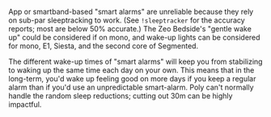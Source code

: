 App or smartband-based "smart alarms" are unreliable because they rely on sub-par sleeptracking to work. (See `!sleeptracker` for the accuracy reports; most are below 50% accurate.) 
The Zeo Bedside's "gentle wake up" could be considered if on mono, and wake-up lights can be considered for mono, E1, Siesta, and the second core of Segmented. 

The different wake-up times of "smart alarms" will keep you from stabilizing to waking up the same time each day on your own. This means that in the long-term, you'd wake up feeling good on more days if you keep a regular alarm than if you'd use an unpredictable smart-alarm. Poly can't normally handle the random sleep reductions; cutting out 30m can be highly impactful.